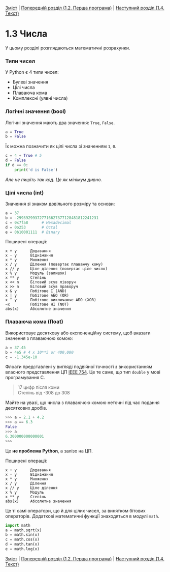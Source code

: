 [Зміст](../Contents.md) \| [Попередній розділ (1.2. Перша програма)](02_Hello_world.md) \| [Наступний розділ (1.4. Текст)](04_Strings.md)

# 1.3 Числа

У цьому розділі розглядаються математичні розрахунки.

### Типи чисел

У Python є 4 типи чисел:
* Булеві значення
* Цілі числа
* Плаваюча кома
* Комплексні (уявні числа)

### Логічні значення (bool)
Логічні значення мають два значення: `True`, `False`.
```python
a = True
b = False
```

Їх можна позначити як цілі числа зі значенням `1`, `0`.
```python
c = 4 + True # 5
d = False
if d == 0:
    print('d is False')
```
*Але не пишіть так код. Це як мінімум дивно.*

### Цілі числа (int)
Значення зі знаком довільного розміру та основи:
```python
a = 37
b = -299392993727716627377128481812241231
c = 0x7fa8      # Hexadecimal
d = 0o253       # Octal
e = 0b10001111  # Binary
```

Поширені операції:
```
x + y      Додавання
x - y      Віднімання
x * y      Множення
x / y      Ділення (повертає плаваючу кому)
x // y     Ціле ділення (повертає ціле число)
x % y      Модуль (залишок)
x ** y     Степінь
x << n     Бітовий зсув ліворуч
x >> n     Бітовий зсув праворуч
x & y      Побітове І (AND)
x | y      Побітове АБО (OR)
x ^ y      Побітове виключаюче АБО (XOR)
~x         Побітове НІ (NOT)
abs(x)     Абсолютне значення
```

### Плаваюча кома (float)
Використовує десяткову або експоненційну систему, щоб вказати значення з плаваючою комою:
```python
a = 37.45
b = 4e5 # 4 x 10**5 or 400,000
c = -1.345e-10
```

Флоати представлені у вигляді подвійної точності з використанням власного представлення ЦП [IEEE 754](https://uk.wikipedia.org/wiki/IEEE_754). Це те саме, що тип `double` у мові програмування C.
> 17 цифр після коми  
> Степінь від -308 до 308

Майте на увазі, що числа з плаваючою комою неточні під час подання десяткових дробів.
```python
>>> a = 2.1 + 4.2
>>> a == 6.3
False
>>> a
6.300000000000001
>>>
```
Це **не проблема Python**, а залізо на ЦП.

Поширені операції:
```
x + y      Додавання
x - y      Віднімання
x * y      Множення
x / y      Ділення
x // y     Ціле ділення
x % y      Модуль
x ** y     Степінь
abs(x)     Абсолютне значення
```

Це ті самі оператори, що й для цілих чисел, за винятком бітових операторів. Додаткові математичні функції знаходяться в модулі `math`.
```python
import math
a = math.sqrt(x)
b = math.sin(x)
c = math.cos(x)
d = math.tan(x)
e = math.log(x)
```



[Зміст](../Contents.md) \| [Попередній розділ (1.2. Перша програма)](02_Hello_world.md) \| [Наступний розділ (1.4. Текст)](04_Strings.md)
